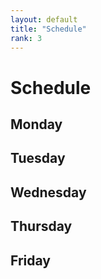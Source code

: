 ```yaml
---
layout: default
title: "Schedule"
rank: 3
---
```

# Schedule

## Monday

## Tuesday

## Wednesday

## Thursday

## Friday
